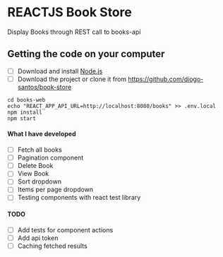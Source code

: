 # REACTJS Book Store
Display Books through REST call to books-api

## Getting the code on your computer
- [ ] Download and install <a href="https://nodejs.org/en/download/" target="_blank">Node.js</a>
- [ ] Download the project or clone it from https://github.com/diogo-santos/book-store
```
cd books-web
echo "REACT_APP_API_URL=http://localhost:8080/books" >> .env.local
npm install
npm start
```

#### What I have developed
- [ ] Fetch all books
- [ ] Pagination component
- [ ] Delete Book
- [ ] View Book
- [ ] Sort dropdown
- [ ] Items per page dropdown
- [ ] Testing components with react test library

#### TODO
- [ ] Add tests for component actions
- [ ] Add api token
- [ ] Caching fetched results
